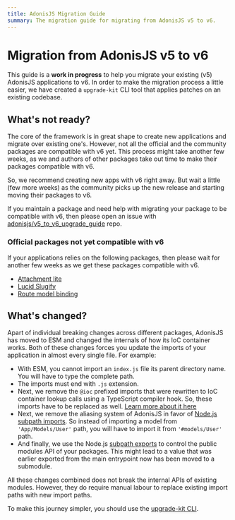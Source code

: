 ```yaml
---
title: AdonisJS Migration Guide
summary: The migration guide for migrating from AdonisJS v5 to v6.
---
```


# Migration from AdonisJS v5 to v6

This guide is a **work in progress** to help you migrate your existing (v5) AdonisJS applications to v6. In order to make the migration process a little easier, we have created a `upgrade-kit` CLI tool that applies patches on an existing codebase.

## What's not ready?

The core of the framework is in great shape to create new applications and migrate over existing one's. However, not all the official and the community packages are compatible with v6 yet. This process might take another few weeks, as we and authors of other packages take out time to make their packages compatible with v6.

So, we recommend creating new apps with v6 right away. But wait a little (few more weeks) as the community picks up the new release and starting moving their packages to v6.

If you maintain a package and need help with migrating your package to be compatible with v6, then please open an issue with [adonisjs/v5_to_v6_upgrade_guide](https://github.com/adonisjs/v5_to_v6_upgrade_guide) repo.

### Official packages not yet compatible with v6

If your applications relies on the following packages, then please wait for another few weeks as we get these packages compatible with v6.

- [Attachment lite](https://github.com/adonisjs/attachment-lite)
- [Lucid Slugify](https://github.com/adonisjs/lucid-slugify)
- [Route model binding](https://github.com/adonisjs/route-model-binding)

## What's changed?

Apart of individual breaking changes across different packages, AdonisJS has moved to ESM and changed the internals of how its IoC container works. Both of these changes forces you update the imports of your application in almost every single file. For example:

- With ESM, you cannot import an `index.js` file its parent directory name. You will have to type the complete path.
- The imports must end with `.js` extension.
- Next, we remove the `@ioc` prefixed imports that were rewritten to IoC container lookup calls using a TypeScript compiler hook. So, these imports have to be replaced as well. [Learn more about it here](https://github.com/adonisjs/core/discussions/4184#:~:text=Changes%20to%20the%20import%20module%20names)
- Next, we remove the aliasing system of AdonisJS in favor of [Node.js subpath imports](https://nodejs.org/api/packages.html#subpath-imports). So instead of importing a model from `'App/Models/User'` path, you will have to import it from `'#models/User'` path.
- And finally, we use the Node.js [subpath exports](https://nodejs.org/api/packages.html#subpath-exports) to control the public modules API of your packages. This might lead to a value that was earlier exported from the main entrypoint now has been moved to a submodule.

All these changes combined does not break the internal APIs of existing modules. However, they do require manual labour to replace existing import paths with new import paths.

To make this journey simpler, you should use the [upgrade-kit CLI](./migration/upgrade_kit.md).
